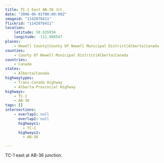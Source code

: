 ```yaml
---
title: TC-1 East AB-36 Jct.
date: "2006-06-01T00:00:00Z"
imageid: "1142078411"
flickrid: "1142078411"
location:
    latitude: 50.635934
    longitude: -111.988547
places:
    - Newell County|County Of Newell Municipal District|Alberta|Canada
counties:
    - County Of Newell Municipal District|Alberta|Canada
countries:
    - Canada
states:
    - Alberta|Canada
highwaytypes:
    - Trans-Canada Highway
    - Alberta Provincial Highway
highways:
    - TC-1
    - AB-36
tags: []
intersections:
    - overlap1: null
      overlap2: null
      highways1:
        - TC-1
      highways2:
        - AB-36

---
```

TC-1 east at AB-36 junction.